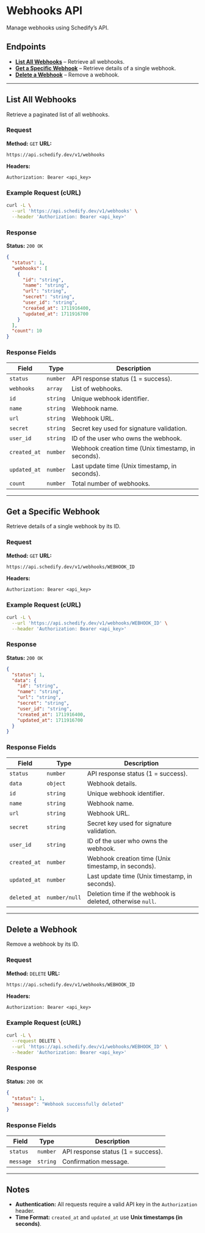 # Webhooks API
Manage webhooks using Schedify’s API.

## Endpoints
- **[List All Webhooks](#list-all-webhooks)** – Retrieve all webhooks.
- **[Get a Specific Webhook](#get-a-specific-webhook)** – Retrieve details of a single webhook.
- **[Delete a Webhook](#delete-a-webhook)** – Remove a webhook.

---

## List All Webhooks
Retrieve a paginated list of all webhooks.

### **Request**
**Method:** `GET`
**URL:**
```plaintext
https://api.schedify.dev/v1/webhooks
```
**Headers:**
```http
Authorization: Bearer <api_key>
```

### **Example Request (cURL)**
```bash
curl -L \
  --url 'https://api.schedify.dev/v1/webhooks' \
  --header 'Authorization: Bearer <api_key>'
```

### **Response**
**Status:** `200 OK`
```json
{
  "status": 1,
  "webhooks": [
    {
      "id": "string",
      "name": "string",
      "url": "string",
      "secret": "string",
      "user_id": "string",
      "created_at": 1711916400,
      "updated_at": 1711916700
    }
  ],
  "count": 10
}
```

### **Response Fields**
| Field         | Type            | Description |
|--------------|----------------|-------------|
| `status`     | `number`        | API response status (1 = success). |
| `webhooks`   | `array`         | List of webhooks. |
| `id`         | `string`        | Unique webhook identifier. |
| `name`       | `string`        | Webhook name. |
| `url`        | `string`        | Webhook URL. |
| `secret`     | `string`        | Secret key used for signature validation. |
| `user_id`    | `string`        | ID of the user who owns the webhook. |
| `created_at` | `number`        | Webhook creation time (Unix timestamp, in seconds). |
| `updated_at` | `number`        | Last update time (Unix timestamp, in seconds). |
| `count`      | `number`        | Total number of webhooks. |

---

## Get a Specific Webhook
Retrieve details of a single webhook by its ID.

### **Request**
**Method:** `GET`
**URL:**
```plaintext
https://api.schedify.dev/v1/webhooks/WEBHOOK_ID
```
**Headers:**
```http
Authorization: Bearer <api_key>
```

### **Example Request (cURL)**
```bash
curl -L \
  --url 'https://api.schedify.dev/v1/webhooks/WEBHOOK_ID' \
  --header 'Authorization: Bearer <api_key>'
```

### **Response**
**Status:** `200 OK`
```json
{
  "status": 1,
  "data": {
    "id": "string",
    "name": "string",
    "url": "string",
    "secret": "string",
    "user_id": "string",
    "created_at": 1711916400,
    "updated_at": 1711916700
  }
}
```

### **Response Fields**
| Field         | Type            | Description |
|--------------|----------------|-------------|
| `status`     | `number`        | API response status (1 = success). |
| `data`       | `object`        | Webhook details. |
| `id`         | `string`        | Unique webhook identifier. |
| `name`       | `string`        | Webhook name. |
| `url`        | `string`        | Webhook URL. |
| `secret`     | `string`        | Secret key used for signature validation. |
| `user_id`    | `string`        | ID of the user who owns the webhook. |
| `created_at` | `number`        | Webhook creation time (Unix timestamp, in seconds). |
| `updated_at` | `number`        | Last update time (Unix timestamp, in seconds). |
| `deleted_at` | `number/null`   | Deletion time if the webhook is deleted, otherwise `null`. |

---

## Delete a Webhook
Remove a webhook by its ID.

### **Request**
**Method:** `DELETE`
**URL:**
```plaintext
https://api.schedify.dev/v1/webhooks/WEBHOOK_ID
```
**Headers:**
```http
Authorization: Bearer <api_key>
```

### **Example Request (cURL)**
```bash
curl -L \
  --request DELETE \
  --url 'https://api.schedify.dev/v1/webhooks/WEBHOOK_ID' \
  --header 'Authorization: Bearer <api_key>'
```

### **Response**
**Status:** `200 OK`
```json
{
  "status": 1,
  "message": "Webhook successfully deleted"
}
```

### **Response Fields**
| Field      | Type     | Description |
|------------|---------|-------------|
| `status`   | `number` | API response status (1 = success). |
| `message`  | `string` | Confirmation message. |

---

## Notes
- **Authentication:** All requests require a valid API key in the `Authorization` header.
- **Time Format:** `created_at` and `updated_at` use **Unix timestamps (in seconds)**.

